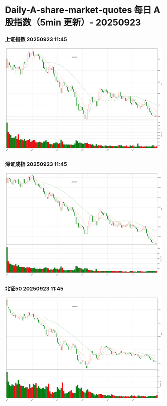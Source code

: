 
# Daily-A-share-market-quotes 每日 A 股指数（5min 更新）- 20250923

### 上证指数 20250923 11:45
![](./fig/2025/9/20250923-sh000001.png)

### 深证成指 20250923 11:45
![](./fig/2025/9/20250923-sz399001.png)

### 北证50 20250923 11:45
![](./fig/2025/9/20250923-bj899050.png)
